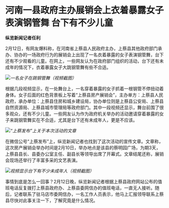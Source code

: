 # 河南一县政府主办展销会上衣着暴露女子表演钢管舞 台下有不少儿童

**纵览新闻记者任利**

2月12日，有网友爆料称，在河南省上蔡县人民政府主办，上蔡县其他政府部门承办、协办的一场政府行为的展销会上出现了一名衣着暴露的女子表演钢管舞，台下还有不少观看的儿童。在网上，一些网友认为在政府部门组织的活动，台下还有未成年的情况下，衣着暴露女子大跳钢管舞有些不合适。

![](https://inews.gtimg.com/newsapp_bt/0/15660908302/1000)_一名女子在跳钢管舞（视频截图）_

根据几段视频显示，在一处舞台上，一名穿着暴露的女子抓着一根钢管不停扭动着身体。女子后面的红色背景板上写着“上蔡县房产展销会”，主办单方：上蔡县人民政府，承办单位：上蔡县住房和城乡建设局，协办单位则是上蔡县公安局、上蔡县自然资源局、上蔡县城市管理局等政府部门。其中一段视频还显示，舞台前围了很多观众，还有不少儿童。一些网友认为作为政府机关举办的活动邀请穿着暴露的女子来跳钢管舞实在不合适，尤其是台下还有未成年人，更是不应该。

![](https://inews.gtimg.com/newsapp_bt/0/15660908305/1000)_“上蔡发布”上关于本次活动的文章_

在微信公号“上蔡发布”上，纵览新闻记者也找到了这次活动的宣传文章。文章称，这次房产展销会举办时间是2月10日，举办地点是该县的蔡明园广场，为期3天，上蔡县县长、县委办公室主任、副县长等领导出席了开幕式。文章结尾还称，展销会现场还举行了丰富多采的文艺表演。

![](https://inews.gtimg.com/newsapp_bt/0/15660908308/1000)_视频显示台下有不少未成年人（视频截图）_

事情到底是怎么一回事？2月12日晚，纵览新闻记者根据上蔡县政府网站公布的值班电话反复拨打上蔡县政府办、上蔡县委网信办的值班电话，一直无人接听。随后，记者联系了驻马店市委网信办，一名工作人员表示，他马上汇报领导联系上蔡县尽快对此事关注一下，了解究竟是什么情况。

